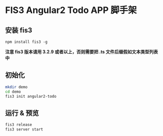 # FIS3 Angular2 Todo APP 脚手架

## 安装 fis3

`npm install fis3 -g`

**注意 fis3 版本请用 3.2.9 或者以上，否则需要把 .ts 文件后缀假如文本类型列表中**

## 初始化

```bash
mkdir demo
cd demo
fis3 init angular2-todo
```

## 运行 & 预览

```bash
fis3 release
fis3 server start
```
